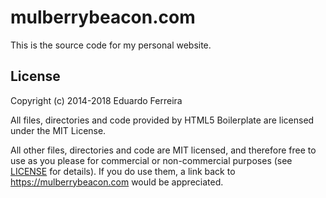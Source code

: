 mulberrybeacon.com
==================

This is the source code for my personal website.

## License

Copyright (c) 2014-2018 Eduardo Ferreira

All files, directories and code provided by HTML5 Boilerplate are licensed
under the MIT License.

All other files, directories and code are MIT licensed, and therefore free to
use as you please for commercial or non-commercial purposes (see [LICENSE](LICENSE)
for details). If you do use them, a link back to https://mulberrybeacon.com
would be appreciated.